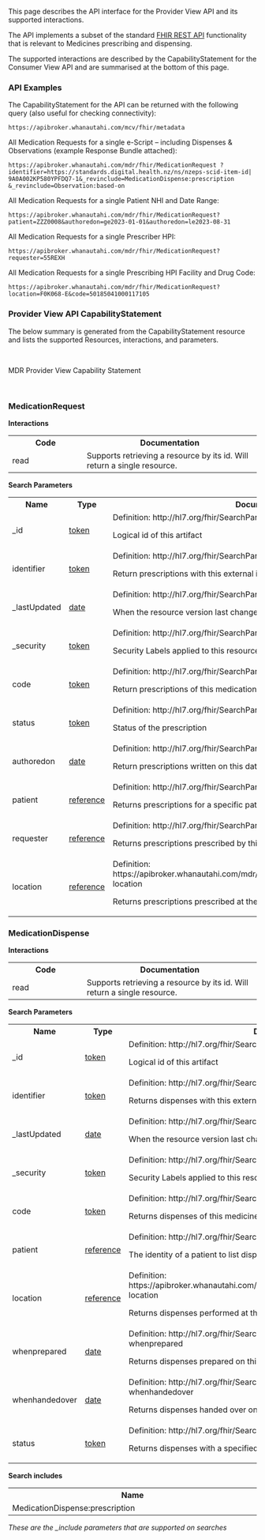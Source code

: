 This page describes the API interface for the Provider View API and its supported interactions. 

The API implements a subset of the standard [FHIR REST API](http://hl7.org/fhir/R4/http.html) functionality that is relevant to Medicines prescribing and dispensing. 

The supported interactions are described by the CapabilityStatement for the Consumer View API and are summarised at the bottom of this page. 

### API Examples

The CapabilityStatement for the API can be returned with the following query (also useful for checking connectivity):

```
https://apibroker.whanautahi.com/mcv/fhir/metadata
```

All Medication Requests for a single e-Script – including Dispenses & Observations (example Response Bundle attached):

```
https://apibroker.whanautahi.com/mdr/fhir/MedicationRequest ?identifier=https://standards.digital.health.nz/ns/nzeps-scid-item-id| 9A0A002KP580YPFDQ7-1&_revinclude=MedicationDispense:prescription &_revinclude=Observation:based-on
```

All Medication Requests for a single Patient NHI and Date Range:

```
https://apibroker.whanautahi.com/mdr/fhir/MedicationRequest?patient=ZZZ0008&authoredon=ge2023-01-01&authoredon=le2023-08-31
```

All Medication Requests for a single Prescriber HPI:

```
https://apibroker.whanautahi.com/mdr/fhir/MedicationRequest?requester=55REXH
```

All Medication Requests for a single Prescribing HPI Facility and Drug Code:

```
https://apibroker.whanautahi.com/mdr/fhir/MedicationRequest? location=F0K068-E&code=50185041000117105
```

### Provider View API CapabilityStatement

The below summary is generated from the CapabilityStatement resource and lists the supported Resources, interactions, and parameters. 

<div xmlns='http://www.w3.org/1999/xhtml'>
<br/><div><p>MDR Provider View Capability Statement</p>
</div><br/>
<a name="MedicationRequest"> </a>
<h3>MedicationRequest</h3>
<strong>Interactions</strong>
<table class='table table-bordered table-condensed'>
<tr><th width='30%'>Code</th><th width='70%'>Documentation</th></tr>
<tr>
<td>read</td>
<td>Supports retrieving a resource by its id. Will return a single resource.</td>
</tr>
</table>
<strong>Search Parameters</strong>
<table class='table table-bordered table-condensed'>
<tr><th width='15%'>Name</th><th>Type</th><th width='70%'>Documentation</th></tr>
<tr>
<td>_id</td>
<td><a target='_blank' href="http://hl7.org/fhir/search.html#token">token</a></td>
<td><div>Definition: http://hl7.org/fhir/SearchParameter/Resource-id</div><p>Logical id of this artifact</p>
</td>
</tr>
<tr>
<td>identifier</td>
<td><a target='_blank' href="http://hl7.org/fhir/search.html#token">token</a></td>
<td><div>Definition: http://hl7.org/fhir/SearchParameter/clinical-identifier</div><p>Return prescriptions with this external identifier (SCID Item Identifier)</p>
</td>
</tr>
<tr>
<td>_lastUpdated</td>
<td><a target='_blank' href="http://hl7.org/fhir/search.html#date">date</a></td>
<td><div>Definition: http://hl7.org/fhir/SearchParameter/Resource-lastUpdated</div><p>When the resource version last changed</p>
</td>
</tr>
<tr>
<td>_security</td>
<td><a target='_blank' href="http://hl7.org/fhir/search.html#token">token</a></td>
<td><div>Definition: http://hl7.org/fhir/SearchParameter/Resource-security</div><p>Security Labels applied to this resource</p>
</td>
</tr>
<tr>
<td>code</td>
<td><a target='_blank' href="http://hl7.org/fhir/search.html#token">token</a></td>
<td><div>Definition: http://hl7.org/fhir/SearchParameter/clinical-code</div><p>Return prescriptions of this medication code (NZULM)</p>
</td>
</tr>
<tr>
<td>status</td>
<td><a target='_blank' href="http://hl7.org/fhir/search.html#token">token</a></td>
<td><div>Definition: http://hl7.org/fhir/SearchParameter/medications-status</div><p>Status of the prescription</p>
</td>
</tr>
<tr>
<td>authoredon</td>
<td><a target='_blank' href="http://hl7.org/fhir/search.html#date">date</a></td>
<td><div>Definition: http://hl7.org/fhir/SearchParameter/MedicationRequest-authoredon</div><p>Return prescriptions written on this date</p>
</td>
</tr>
<tr>
<td>patient</td>
<td><a target='_blank' href="http://hl7.org/fhir/search.html#reference">reference</a></td>
<td><div>Definition: http://hl7.org/fhir/SearchParameter/clinical-patient</div><p>Returns prescriptions for a specific patient (NHI)</p>
</td>
</tr>
<tr>
<td>requester</td>
<td><a target='_blank' href="http://hl7.org/fhir/search.html#reference">reference</a></td>
<td><div>Definition: http://hl7.org/fhir/SearchParameter/MedicationRequest-requester</div><p>Returns prescriptions prescribed by this prescriber (CPN)</p>
</td>
</tr>
<tr>
<td>location</td>
<td><a target='_blank' href="http://hl7.org/fhir/search.html#reference">reference</a></td>
<td><div>Definition: https://apibroker.whanautahi.com/mdr/fhir/SearchParameter/MedicationRequest-location</div><p>Returns prescriptions prescribed at the facility (HPI Facility ID)</p>
</td>
</tr>
</table>
<a name="MedicationDispense"> </a>
<h3>MedicationDispense</h3>
<strong>Interactions</strong>
<table class='table table-bordered table-condensed'>
<tr><th width='30%'>Code</th><th width='70%'>Documentation</th></tr>
<tr>
<td>read</td>
<td>Supports retrieving a resource by its id. Will return a single resource.</td>
</tr>
</table>
<strong>Search Parameters</strong>
<table class='table table-bordered table-condensed'>
<tr><th width='15%'>Name</th><th>Type</th><th width='70%'>Documentation</th></tr>
<tr>
<td>_id</td>
<td><a target='_blank' href="http://hl7.org/fhir/search.html#token">token</a></td>
<td><div>Definition: http://hl7.org/fhir/SearchParameter/Resource-id</div><p>Logical id of this artifact</p>
</td>
</tr>
<tr>
<td>identifier</td>
<td><a target='_blank' href="http://hl7.org/fhir/search.html#token">token</a></td>
<td><div>Definition: http://hl7.org/fhir/SearchParameter/clinical-identifier</div><p>Returns dispenses with this external identifier (SCID Item Identifier)</p>
</td>
</tr>
<tr>
<td>_lastUpdated</td>
<td><a target='_blank' href="http://hl7.org/fhir/search.html#date">date</a></td>
<td><div>Definition: http://hl7.org/fhir/SearchParameter/Resource-lastUpdated</div><p>When the resource version last changed</p>
</td>
</tr>
<tr>
<td>_security</td>
<td><a target='_blank' href="http://hl7.org/fhir/search.html#token">token</a></td>
<td><div>Definition: http://hl7.org/fhir/SearchParameter/Resource-security</div><p>Security Labels applied to this resource</p>
</td>
</tr>
<tr>
<td>code</td>
<td><a target='_blank' href="http://hl7.org/fhir/search.html#token">token</a></td>
<td><div>Definition: http://hl7.org/fhir/SearchParameter/clinical-code</div><p>Returns dispenses of this medicine code (NZULM)</p>
</td>
</tr>
<tr>
<td>patient</td>
<td><a target='_blank' href="http://hl7.org/fhir/search.html#reference">reference</a></td>
<td><div>Definition: http://hl7.org/fhir/SearchParameter/clinical-patient</div><p>The identity of a patient to list dispenses  for (NHI)</p>
</td>
</tr>
<tr>
<td>location</td>
<td><a target='_blank' href="http://hl7.org/fhir/search.html#reference">reference</a></td>
<td><div>Definition: https://apibroker.whanautahi.com/mdr/fhir/SearchParameter/MedicationDispense-location</div><p>Returns dispenses performed at the principal physical location (HPI Facility ID)</p>
</td>
</tr>
<tr>
<td>whenprepared</td>
<td><a target='_blank' href="http://hl7.org/fhir/search.html#date">date</a></td>
<td><div>Definition: http://hl7.org/fhir/SearchParameter/MedicationDispense-whenprepared</div><p>Returns dispenses prepared on this date</p>
</td>
</tr>
<tr>
<td>whenhandedover</td>
<td><a target='_blank' href="http://hl7.org/fhir/search.html#date">date</a></td>
<td><div>Definition: http://hl7.org/fhir/SearchParameter/MedicationDispense-whenhandedover</div><p>Returns dispenses handed over on this date</p>
</td>
</tr>
<tr>
<td>status</td>
<td><a target='_blank' href="http://hl7.org/fhir/search.html#token">token</a></td>
<td><div>Definition: http://hl7.org/fhir/SearchParameter/medications-status</div><p>Returns dispenses with a specified dispense status</p>
</td>
</tr>
</table>
<strong>Search includes</strong>
<table class='table table-bordered table-condensed'>
<tr><th width='15%'>Name</th></tr>
<tr>
<td>MedicationDispense:prescription</td>
</tr>
</table>
<em>These are the _include parameters that are supported on searches</em>
<br/><br/>
</div>